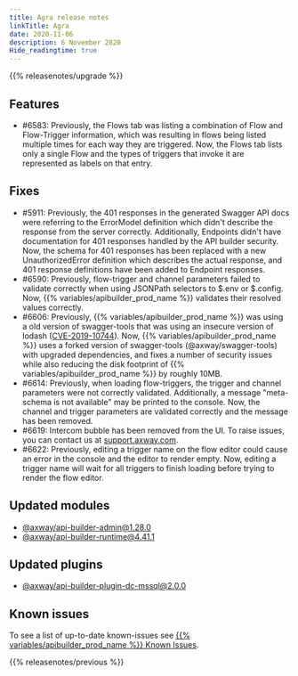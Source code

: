 ```yaml
---
title: Agra release notes
linkTitle: Agra
date: 2020-11-06
description: 6 November 2020
Hide_readingtime: true
---
```


{{% releasenotes/upgrade %}}

## Features

* #6583: Previously, the Flows tab was listing a combination of Flow and Flow-Trigger information, which was resulting in flows being listed multiple times for each way they are triggered. Now, the Flows tab lists only a single Flow and the types of triggers that invoke it are represented as labels on that entry.

## Fixes

* #5911: Previously, the 401 responses in the generated Swagger API docs were referring to the ErrorModel definition which didn't describe the response from the server correctly. Additionally, Endpoints didn't have documentation for 401 responses handled by the API builder security. Now, the schema for 401 responses has been replaced with a new UnauthorizedError definition which describes the actual response, and 401 response definitions have been added to Endpoint responses.
* #6590: Previously, flow-trigger and channel parameters failed to validate correctly when using JSONPath selectors to $.env or $.config. Now, {{% variables/apibuilder_prod_name %}} validates their resolved values correctly.
* #6606: Previously, {{% variables/apibuilder_prod_name %}} was using a old version of swagger-tools that was using an insecure version of lodash ([CVE-2019-10744](https://nvd.nist.gov/vuln/detail/CVE-2019-10744)). Now, {{% variables/apibuilder_prod_name %}} uses a forked version of swagger-tools (@axway/swagger-tools) with upgraded dependencies, and fixes a number of security issues while also reducing the disk footprint of {{% variables/apibuilder_prod_name %}} by roughly 10MB.
* #6614: Previously, when loading flow-triggers, the trigger and channel parameters were not correctly validated. Additionally, a message "meta-schema is not available" may be printed to the console. Now, the channel and trigger parameters are validated correctly and the message has been removed.
* #6619: Intercom bubble has been removed from the UI. To raise issues, you can contact us at [support.axway.com](https://support.axway.com/).
* #6622: Previously, editing a trigger name on the flow editor could cause an error in the console and the editor to render empty. Now, editing a trigger name will wait for all triggers to finish loading before trying to render the flow editor.

## Updated modules

* [@axway/api-builder-admin@1.28.0](https://www.npmjs.com/package/@axway/api-builder-admin/v/1.28.0)
* [@axway/api-builder-runtime@4.41.1](https://www.npmjs.com/package/@axway/api-builder-runtime/v/4.41.1)

## Updated plugins

* [@axway/api-builder-plugin-dc-mssql@2.0.0](https://www.npmjs.com/package/@axway/api-builder-plugin-dc-mssql/v/2.0.0)

## Known issues

To see a list of up-to-date known-issues see [{{% variables/apibuilder_prod_name %}} Known Issues](/docs/known_issues/).

{{% releasenotes/previous %}}
